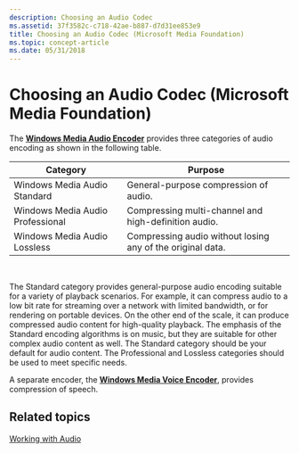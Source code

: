 ```yaml
---
description: Choosing an Audio Codec
ms.assetid: 37f3582c-c718-42ae-b887-d7d31ee853e9
title: Choosing an Audio Codec (Microsoft Media Foundation)
ms.topic: concept-article
ms.date: 05/31/2018
---
```


# Choosing an Audio Codec (Microsoft Media Foundation)

The [**Windows Media Audio Encoder**](windowsmediaaudioencoder.md) provides three categories of audio encoding as shown in the following table.



| Category                         | Purpose                                                    |
|----------------------------------|------------------------------------------------------------|
| Windows Media Audio Standard     | General-purpose compression of audio.                      |
| Windows Media Audio Professional | Compressing multi-channel and high-definition audio.       |
| Windows Media Audio Lossless     | Compressing audio without losing any of the original data. |



 

The Standard category provides general-purpose audio encoding suitable for a variety of playback scenarios. For example, it can compress audio to a low bit rate for streaming over a network with limited bandwidth, or for rendering on portable devices. On the other end of the scale, it can produce compressed audio content for high-quality playback. The emphasis of the Standard encoding algorithms is on music, but they are suitable for other complex audio content as well. The Standard category should be your default for audio content. The Professional and Lossless categories should be used to meet specific needs.

A separate encoder, the [**Windows Media Voice Encoder**](windowsmediaaudiovoiceencoder.md), provides compression of speech.

## Related topics

<dl> <dt>

[Working with Audio](workingwithaudio.md)
</dt> </dl>

 

 



